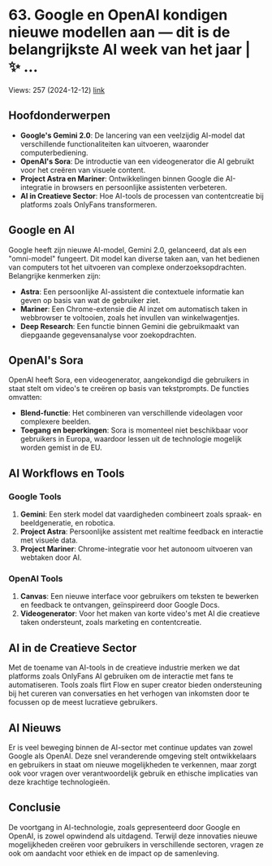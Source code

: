 # 63. Google en OpenAI kondigen nieuwe modellen aan — dit is de belangrijkste AI week van het jaar | ✨ ...
Views: 257 (2024-12-12) [link](https://www.youtube.com/watch?v=uSpTxPuIAXQ)


 ## Hoofdonderwerpen
- **Google's Gemini 2.0**: De lancering van een veelzijdig AI-model dat verschillende functionaliteiten kan uitvoeren, waaronder computerbediening.
- **OpenAI's Sora**: De introductie van een videogenerator die AI gebruikt voor het creëren van visuele content.
- **Project Astra en Mariner**: Ontwikkelingen binnen Google die AI-integratie in browsers en persoonlijke assistenten verbeteren.
- **AI in Creatieve Sector**: Hoe AI-tools de processen van contentcreatie bij platforms zoals OnlyFans transformeren.

## Google en AI
Google heeft zijn nieuwe AI-model, Gemini 2.0, gelanceerd, dat als een "omni-model" fungeert. Dit model kan diverse taken aan, van het bedienen van computers tot het uitvoeren van complexe onderzoeksopdrachten. Belangrijke kenmerken zijn:
- **Astra**: Een persoonlijke AI-assistent die contextuele informatie kan geven op basis van wat de gebruiker ziet.
- **Mariner**: Een Chrome-extensie die AI inzet om automatisch taken in webbrowser te voltooien, zoals het invullen van winkelwagentjes.
- **Deep Research**: Een functie binnen Gemini die gebruikmaakt van diepgaande gegevensanalyse voor zoekopdrachten.

## OpenAI's Sora
OpenAI heeft Sora, een videogenerator, aangekondigd die gebruikers in staat stelt om video's te creëren op basis van tekstprompts. De functies omvatten:
- **Blend-functie**: Het combineren van verschillende videolagen voor complexere beelden.
- **Toegang en beperkingen**: Sora is momenteel niet beschikbaar voor gebruikers in Europa, waardoor lessen uit de technologie mogelijk worden gemist in de EU.

## AI Workflows en Tools
### Google Tools
1. **Gemini**: Een sterk model dat vaardigheden combineert zoals spraak- en beeldgeneratie, en robotica.
2. **Project Astra**: Persoonlijke assistent met realtime feedback en interactie met visuele data.
3. **Project Mariner**: Chrome-integratie voor het autonoom uitvoeren van webtaken door AI.

### OpenAI Tools
1. **Canvas**: Een nieuwe interface voor gebruikers om teksten te bewerken en feedback te ontvangen, geïnspireerd door Google Docs.
2. **Videogenerator**: Voor het maken van korte video's met AI die creatieve taken ondersteunt, zoals marketing en contentcreatie.

## AI in de Creatieve Sector
Met de toename van AI-tools in de creatieve industrie merken we dat platforms zoals OnlyFans AI gebruiken om de interactie met fans te automatiseren. Tools zoals flirt Flow en super creator bieden ondersteuning bij het cureren van conversaties en het verhogen van inkomsten door te focussen op de meest lucratieve gebruikers.

## AI Nieuws
Er is veel beweging binnen de AI-sector met continue updates van zowel Google als OpenAI. Deze snel veranderende omgeving stelt ontwikkelaars en gebruikers in staat om nieuwe mogelijkheden te verkennen, maar zorgt ook voor vragen over verantwoordelijk gebruik en ethische implicaties van deze krachtige technologieën.

## Conclusie
De voortgang in AI-technologie, zoals gepresenteerd door Google en OpenAI, is zowel opwindend als uitdagend. Terwijl deze innovaties nieuwe mogelijkheden creëren voor gebruikers in verschillende sectoren, vragen ze ook om aandacht voor ethiek en de impact op de samenleving.
